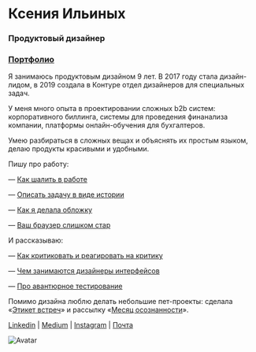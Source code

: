 # Ксения Ильиных
### Продуктовый дизайнер
### [Портфолио](https://kseniailinyh.notion.site/c280301e679145418ca3d69026facecd)

Я занимаюсь продуктовым дизайном 9 лет. В 2017 году стала дизайн-лидом, в 2019 создала в Контуре отдел дизайнеров для специальных задач.

У меня много опыта в проектировании сложных b2b систем: корпоративного биллинга, системы для проведения финанализа компании, платформы онлайн-обучения для бухгалтеров.

Умею разбираться в сложных вещах и объяснять их простым языком, делаю продукты красивыми и удобными.

Пишу про работу:

— [Как шалить в работе](https://medium.com/@ksenia_ilinyh/%D0%BA%D0%B0%D0%BA-%D1%88%D0%B0%D0%BB%D0%B8%D1%82%D1%8C-%D0%B2-%D1%80%D0%B0%D0%B1%D0%BE%D1%82%D0%B5-fe2b0180623d)

— [Описать задачу в виде истории](https://medium.com/designkontur/%D0%BE%D0%BF%D0%B8%D1%81%D0%B0%D1%82%D1%8C-%D0%B7%D0%B0%D0%B4%D0%B0%D1%87%D1%83-%D0%B2-%D0%B2%D0%B8%D0%B4%D0%B5-%D0%B8%D1%81%D1%82%D0%BE%D1%80%D0%B8%D0%B8-ca1f1d676536)

— [Как я делала обложку](https://medium.com/designkontur/%D0%BA%D0%B0%D0%BA-%D1%8F-%D0%B4%D0%B5%D0%BB%D0%B0%D0%BB%D0%B0-%D0%BE%D0%B1%D0%BB%D0%BE%D0%B6%D0%BA%D1%83-eb8d787f2c62)

— [Ваш браузер слишком стар](https://medium.com/designkontur/%D0%B2%D0%B0%D1%88-%D0%B1%D1%80%D0%B0%D1%83%D0%B7%D0%B5%D1%80-%D1%81%D0%BB%D0%B8%D1%88%D0%BA%D0%BE%D0%BC-%D1%81%D1%82%D0%B0%D1%80-295185fbee27)

И рассказываю:

— [Как критиковать и реагировать на критику](https://www.youtube.com/watch?v=eHFsnUXkSSk)

— [Чем занимаются дизайнеры интерфейсов](https://www.youtube.com/watch?v=yoMbmE35Vw4)

— [Про авантюрное тестирование](https://www.youtube.com/watch?v=t_zKEjuiins)

Помимо дизайна люблю делать небольшие пет-проекты: сделала «[Этикет встреч](https://kseniailinyh.github.io/meetings/)» и рассылку «[Месяц осознанности](https://kseniailinyh.github.io/mindfulmonth/)».

[Linkedin](https://www.linkedin.com/in/kseniailinyh/) |
[Medium](https://medium.com/@ksenia_ilinyh) |
[Instagram](https://www.instagram.com/ksenia_ilinyh/) |
[Почта](mailto:ksenia.ilinyh@gmail.com)

![Avatar](public/back.jpg)
